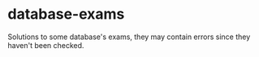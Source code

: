 # database-exams
Solutions to some database's exams, they may contain errors since they haven't been checked.
